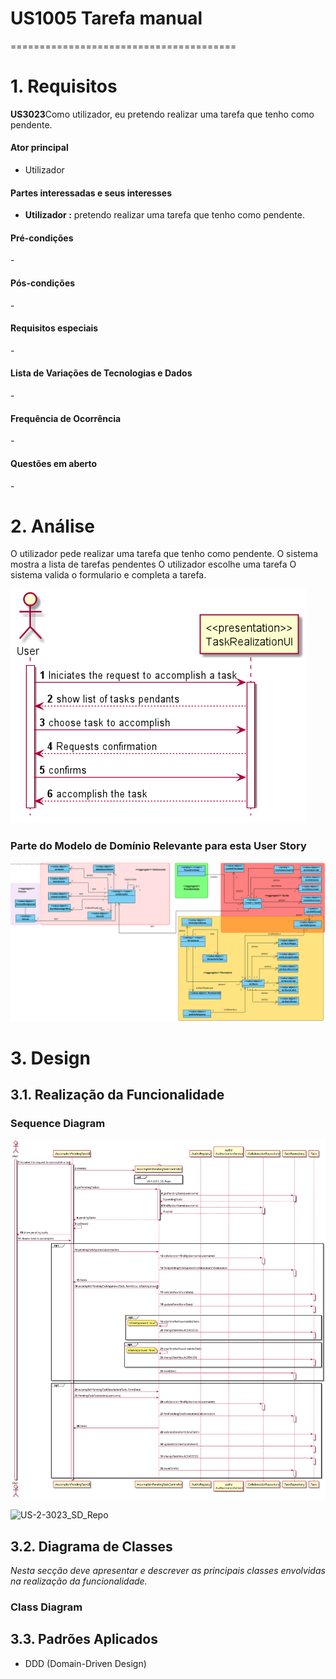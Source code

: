 # US1005 Tarefa manual
=======================================


# 1. Requisitos


**US3023**Como utilizador, eu pretendo realizar uma tarefa que tenho como pendente.
#### Ator principal

* Utilizador

#### Partes interessadas e seus interesses

* **Utilizador :** pretendo realizar uma tarefa que tenho como pendente.



#### Pré-condições

\-

#### Pós-condições

\-
#### Requisitos especiais

\-

#### Lista de Variações de Tecnologias e Dados

\-

#### Frequência de Ocorrência

\-

#### Questões em aberto
\-
# 2. Análise
O utilizador pede realizar uma tarefa que tenho como pendente.
O sistema mostra a lista de tarefas pendentes
O utilizador escolhe uma tarefa
O sistema valida o formulario e completa a tarefa.

![US_2_3022_SSD_](US_2_3022_SSD_.png)
### Parte do Modelo de Domínio Relevante para esta User Story

![US-2-3023_MD](US-2-3022_MD.svg)

# 3. Design
## 3.1. Realização da Funcionalidade

###	Sequence Diagram

![US-2-3022_SD_](US_2_3022_SD_.svg)



![US-2-3023_SD_Repo](US-2-3023_SD_Repo.svg)

## 3.2. Diagrama de Classes

*Nesta secção deve apresentar e descrever as principais classes envolvidas na realização da funcionalidade.*

###	Class Diagram


## 3.3. Padrões Aplicados


* DDD (Domain-Driven Design)
